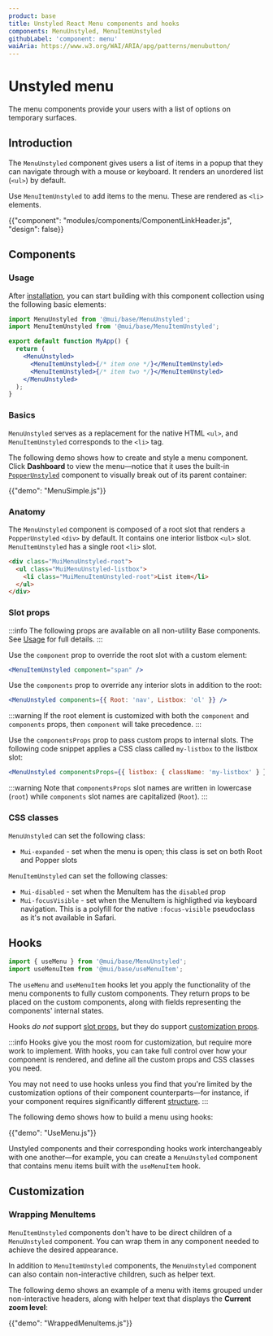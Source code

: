 ```yaml
---
product: base
title: Unstyled React Menu components and hooks
components: MenuUnstyled, MenuItemUnstyled
githubLabel: 'component: menu'
waiAria: https://www.w3.org/WAI/ARIA/apg/patterns/menubutton/
---
```


# Unstyled menu

<p class="description">The menu components provide your users with a list of options on temporary surfaces.</p>

## Introduction

The `MenuUnstyled` component gives users a list of items in a popup that they can navigate through with a mouse or keyboard. It renders an unordered list (`<ul>`) by default.

Use `MenuItemUnstyled` to add items to the menu. These are rendered as `<li>` elements.

{{"component": "modules/components/ComponentLinkHeader.js", "design": false}}

## Components

### Usage

After [installation](/base/getting-started/installation/), you can start building with this component collection using the following basic elements:

```jsx
import MenuUnstyled from '@mui/base/MenuUnstyled';
import MenuItemUnstyled from '@mui/base/MenuItemUnstyled';

export default function MyApp() {
  return (
    <MenuUnstyled>
      <MenuItemUnstyled>{/* item one */}</MenuItemUnstyled>
      <MenuItemUnstyled>{/* item two */}</MenuItemUnstyled>
    </MenuUnstyled>
  );
}
```

### Basics

`MenuUnstyled` serves as a replacement for the native HTML `<ul>`, and `MenuItemUnstyled` corresponds to the `<li>` tag.

The following demo shows how to create and style a menu component. Click **Dashboard** to view the menu—notice that it uses the built-in [`PopperUnstyled`](/base/react-popper/) component to visually break out of its parent container:

{{"demo": "MenuSimple.js"}}

### Anatomy

The `MenuUnstyled` component is composed of a root slot that renders a `PopperUnstyled` `<div>` by default. It contains one interior listbox `<ul>` slot. `MenuItemUnstyled` has a single root `<li>` slot.

```html
<div class="MuiMenuUnstyled-root">
  <ul class="MuiMenuUnstyled-listbox">
    <li class="MuiMenuItemUnstyled-root">List item</li>
  </ul>
</div>
```

### Slot props

:::info
The following props are available on all non-utility Base components. See [Usage](/base/getting-started/usage/) for full details.
:::

Use the `component` prop to override the root slot with a custom element:

```jsx
<MenuItemUnstyled component="span" />
```

Use the `components` prop to override any interior slots in addition to the root:

```jsx
<MenuUnstyled components={{ Root: 'nav', Listbox: 'ol' }} />
```

:::warning
If the root element is customized with both the `component` and `components` props, then `component` will take precedence.
:::

Use the `componentsProps` prop to pass custom props to internal slots. The following code snippet applies a CSS class called `my-listbox` to the listbox slot:

```jsx
<MenuUnstyled componentsProps={{ listbox: { className: 'my-listbox' } }} />
```

:::warning
Note that `componentsProps` slot names are written in lowercase (`root`) while `components` slot names are capitalized (`Root`).
:::

### CSS classes

`MenuUnstyled` can set the following class:

- `Mui-expanded` - set when the menu is open; this class is set on both Root and Popper slots

`MenuItemUnstyled` can set the following classes:

- `Mui-disabled` - set when the MenuItem has the `disabled` prop
- `Mui-focusVisible` - set when the MenuItem is highligthed via keyboard navigation. This is a polyfill for the native `:focus-visible` pseudoclass as it's not available in Safari.

## Hooks

```jsx
import { useMenu } from '@mui/base/MenuUnstyled';
import useMenuItem from '@mui/base/useMenuItem';
```

The `useMenu` and `useMenuItem` hooks let you apply the functionality of the menu components to fully custom components. They return props to be placed on the custom components, along with fields representing the components' internal states.

Hooks _do not_ support [slot props](#slot-props), but they do support [customization props](#customization).

:::info
Hooks give you the most room for customization, but require more work to implement. With hooks, you can take full control over how your component is rendered, and define all the custom props and CSS classes you need.

You may not need to use hooks unless you find that you're limited by the customization options of their component counterparts—for instance, if your component requires significantly different [structure](#component-slots).
:::

The following demo shows how to build a menu using hooks:

{{"demo": "UseMenu.js"}}

Unstyled components and their corresponding hooks work interchangeably with one another—for example, you can create a `MenuUnstyled` component that contains menu items built with the `useMenuItem` hook.

## Customization

### Wrapping MenuItems

`MenuItemUnstyled` components don't have to be direct children of a `MenuUnstyled` component. You can wrap them in any component needed to achieve the desired appearance.

In addition to `MenuItemUnstyled` components, the `MenuUnstyled` component can also contain non-interactive children, such as helper text.

The following demo shows an example of a menu with items grouped under non-interactive headers, along with helper text that displays the **Current zoom level**:

{{"demo": "WrappedMenuItems.js"}}

